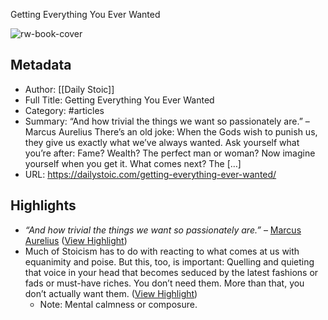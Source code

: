 Getting Everything You Ever Wanted

![rw-book-cover](https://dailystoic.com/wp-content/uploads/2017/04/daily-stoic-header-2-min.png)

## Metadata
- Author: [[Daily Stoic]]
- Full Title: Getting Everything You Ever Wanted
- Category: #articles
- Summary: “And how trivial the things we want so passionately are.” – Marcus Aurelius There’s an old joke: When the Gods wish to punish us, they give us exactly what we’ve always wanted. Ask yourself what you’re after: Fame? Wealth? The perfect man or woman? Now imagine yourself when you get it. What comes next? The […]
- URL: https://dailystoic.com/getting-everything-ever-wanted/

## Highlights
- *“And how trivial the things we want so passionately are.”* – [Marcus Aurelius](http://dailystoic.com/marcus-aurelius) ([View Highlight](https://read.readwise.io/read/01he02mdjt5y1jv3n9ed25h21s))
- Much of Stoicism has to do with reacting to what comes at us with equanimity and poise. But this, too, is important: Quelling and quieting that voice in your head that becomes seduced by the latest fashions or fads or must-have riches. You don’t need them. More than that, you don’t actually want them. ([View Highlight](https://read.readwise.io/read/01he02tnrjqw2zhdt01cyzwr8t))
    - Note: Mental calmness or composure.
